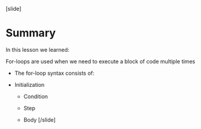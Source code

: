 [slide]
# Summary
In this lesson we learned: 

For-loops are used when we need to execute a block of code multiple times 

* The for-loop syntax consists of: 

* Initialization 

   - Condition 

   - Step 

   - Body 
[/slide]